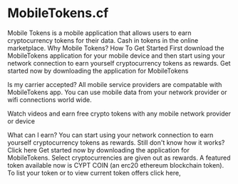 # MobileTokens.cf
Mobile Tokens is a mobile application that allows users to earn cryptocurrency tokens for their data. Cash in tokens in the online marketplace.
Why Mobile Tokens?
How To Get Started
First download the MobileTokens application for your mobile device and then start using your network connection to earn yourself cryptocurrency tokens as rewards. Get started now by downloading the application for MobileTokens

Is my carrier accepted?
All mobile service providers are compatable with MobileTokens app. You can use mobile data from your network provider or wifi connections world wide.

Watch videos and earn free crypto tokens with any mobile network provider or device

What can I earn?
You can start using your network connection to earn yourself cryptocurrency tokens as rewards. Still don't know how it works? Click here Get started now by downloading the application for MobileTokens. Select cryptocurrencies are given out as rewards. A featured token available now is CYPT COIN (an erc20 ethereum blockchain token). To list your token or to view current token offers click here,
